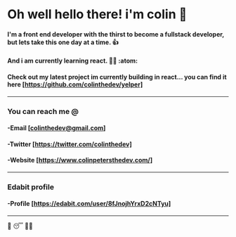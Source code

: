 # **Oh well hello there!  i'm colin** :space_invader:

####  I'm a front end developer with the thirst to become a fullstack developer, but lets take this one day at a time. :+1:

#### And i am currently learning react. :man_technologist: :atom:

#### Check out my latest project im currently building in react... you can find it here [https://github.com/colinthedev/yelper]

_______________________________________________________________

### You can reach me @
####      -**Email**  [colinthedev@gmail.com]
####      -**Twitter** [https://twitter.com/colinthedev]
####      -**Website** [https://www.colinpetersthedev.com/]

______________________________________________________________

### Edabit profile
####  -**Profile** [https://edabit.com/user/8fJnojhYrxD2cNTyu]
_______________________________________________________________

:pancakes:   :sleeping:  :technologist:

<!---
colinthedev/colinthedev is a ✨ special ✨ repository because its `README.md` (this file) appears on your GitHub profile.
You can click the Preview link to take a look at your changes.
--->
